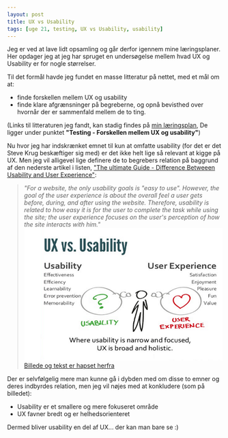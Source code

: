 ```yaml
---
layout: post
title: UX vs Usability
tags: [uge 21, testing, UX vs Usability, usability]
---
```


Jeg er ved at lave lidt opsamling og går derfor igennem mine læringsplaner.  Her opdager jeg at jeg har spruget en undersøgelse mellem hvad UX og Usability er for nogle størrelser.

Til det formål havde jeg fundet en masse litteratur på nettet, med et mål om at:
- finde forskellen mellem UX og usability
- finde klare afgrænsninger på begreberne, og opnå bevisthed over hvornår der er sammenfald mellem de to ting.

(Links til litteraturen jeg fandt, kan stadig findes på [min læringsplan](https://enmango.dk/studyplans/current/#week14-16), De ligger under punktet __"Testing - Forskellen mellem UX og usability"__)

Nu hvor jeg har indskrænket emnet til kun at omfatte usability (for det er det Steve Krug beskæftiger sig med) er det ikke helt lige så relevant at kigge på UX. Men jeg vil alligevel lige definere de to begrebers relation på baggrund af den nederste artikel i listen, ["The ultimate Guide - Difference Betweeen Usability and User Experience"](https://www.mockplus.com/blog/post/difference-between-usability-and-user-experience):

> _"For a website, the only usability goals is "easy to use". However, the goal of the user experience is about the overall feel a user gets before, during, and after using the website. Therefore, usability is related to how easy it is for the user to complete the task while using the site; the user experience focuses on the user's perception of how the site interacts with him."_
![](/img/uxusa.png)
> [Billede og tekst er hapset herfra](https://www.mockplus.com/blog/post/difference-between-usability-and-user-experience)

Der er selvfølgelig mere man kunne gå i dybden med om disse to emner og deres indbyrdes relation, men jeg vil nøjes med at konkludere (som på billedet):
- Usability er et smallere og mere fokuseret område
- UX favner bredt og er helhedsorienteret

Dermed bliver usability en del af UX... der kan man bare se :)
